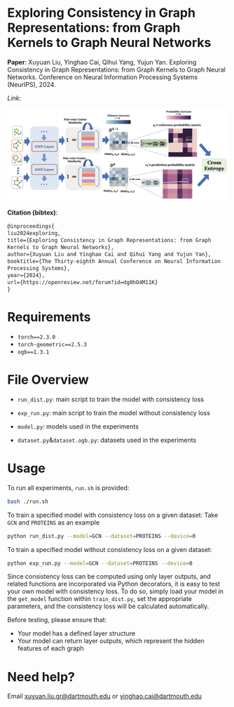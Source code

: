 # Exploring Consistency in Graph Representations: from Graph Kernels to Graph Neural Networks

**Paper**: Xuyuan Liu, Yinghao Cai, Qihui Yang, Yujun Yan. Exploring Consistency in Graph Representations: from Graph Kernels to Graph Neural Networks. Conference on Neural Information Processing Systems (NeurIPS), 2024.

*Link*:

<p align="center">
<img src="./overview.png" width="700"  alt="GroupINN Architecture">
</p>



**Citation (bibtex)**:

```
@inproceedings{
liu2024exploring,
title={Exploring Consistency in Graph Representations: from Graph Kernels to Graph Neural Networks},
author={Xuyuan Liu and Yinghao Cai and Qihui Yang and Yujun Yan},
booktitle={The Thirty-eighth Annual Conference on Neural Information Processing Systems},
year={2024},
url={https://openreview.net/forum?id=dg0hO4M11K}
}
```


# Requirements
- `torch==2.3.0`
- `torch-geometric==2.5.3`
- `ogb==1.3.1`



# File Overview
- `run_dist.py`: main script to train the model with consistency loss

- `exp_run.py`: main script to train the model without consistency loss

- `model.py`: models used in the experiments

- `dataset.py`&`dataset.ogb.py`: datasets used in the experiments

  

# Usage

To run all experiments, `run.sh` is provided:

```bash
bash ./run.sh
```



To train a specified model with consistency loss on a given dataset: Take `GCN` and `PROTEINS` as an example

```bash
python run_dist.py --model=GCN --dataset=PROTEINS --device=0
```



To train a specified model without consistency loss on a given dataset:

```bash
python exp_run.py --model=GCN --dataset=PROTEINS --device=0
```



Since consistency loss can be computed using only layer outputs, and related functions are incorporated via Python decorators, it is easy to test your own model with consistency loss. To do so, simply load your model in the `get_model` function within `train_dist.py`, set the appropriate parameters, and the consistency loss will be calculated automatically.

Before testing, please ensure that:

- Your model has a defined layer structure
- Your model can return layer outputs, which represent the hidden features of each graph





# Need help? 

Email xuyuan.liu.gr@dartmouth.edu or yinghao.cai@dartmouth.edu
